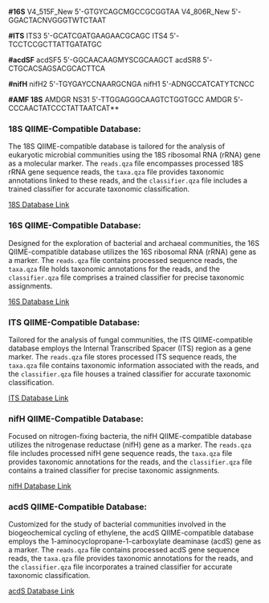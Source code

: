**#16S**
V4_515F_New	5'-GTGYCAGCMGCCGCGGTAA
V4_806R_New	5'-GGACTACNVGGGTWTCTAAT

**#ITS**
ITS3	5'-GCATCGATGAAGAACGCAGC
ITS4	5'-TCCTCCGCTTATTGATATGC

**#acdSF**
acdSF5	5'-GGCAACAAGMYSCGCAAGCT
acdSR8	5'-CTGCACSAGSACGCACTTCA

**#nifH**
nifH2	5'-TGYGAYCCNAARGCNGA
nifH1	5'-ADNGCCATCATYTCNCC

**#AMF 18S**
AMDGR	NS31	5'-TTGGAGGGCAAGTCTGGTGCC
AMDGR	5'-CCCAACTATCCCTATTAATCAT**

### 18S QIIME-Compatible Database:
The 18S QIIME-compatible database is tailored for the analysis of eukaryotic microbial communities using the 18S ribosomal RNA (rRNA) gene as a molecular marker. The `reads.qza` file encompasses processed 18S rRNA gene sequence reads, the `taxa.qza` file provides taxonomic annotations linked to these reads, and the `classifier.qza` file includes a trained classifier for accurate taxonomic classification.

[18S Database Link](https://app.box.com/s/mkra9cc23pa6bcj0k7cq34picypfde2t)

### 16S QIIME-Compatible Database:
Designed for the exploration of bacterial and archaeal communities, the 16S QIIME-compatible database utilizes the 16S ribosomal RNA (rRNA) gene as a marker. The `reads.qza` file contains processed sequence reads, the `taxa.qza` file holds taxonomic annotations for the reads, and the `classifier.qza` file comprises a trained classifier for precise taxonomic assignments.

[16S Database Link](https://app.box.com/s/445pwsz06zvh9y7kpepp1phydu3e5heg)

### ITS QIIME-Compatible Database:
Tailored for the analysis of fungal communities, the ITS QIIME-compatible database employs the Internal Transcribed Spacer (ITS) region as a gene marker. The `reads.qza` file stores processed ITS sequence reads, the `taxa.qza` file contains taxonomic information associated with the reads, and the `classifier.qza` file houses a trained classifier for accurate taxonomic classification.

[ITS Database Link](https://app.box.com/s/xvrswqinynyx740cjw9h6vo87twtbutn)

### nifH QIIME-Compatible Database:
Focused on nitrogen-fixing bacteria, the nifH QIIME-compatible database utilizes the nitrogenase reductase (nifH) gene as a marker. The `reads.qza` file includes processed nifH gene sequence reads, the `taxa.qza` file provides taxonomic annotations for the reads, and the `classifier.qza` file contains a trained classifier for precise taxonomic assignments.

[nifH Database Link](https://app.box.com/s/vg2jgh6b9beo1zlf07z8ijhr6mx13k2m)

### acdS QIIME-Compatible Database:
Customized for the study of bacterial communities involved in the biogeochemical cycling of ethylene, the acdS QIIME-compatible database employs the 1-aminocyclopropane-1-carboxylate deaminase (acdS) gene as a marker. The `reads.qza` file contains processed acdS gene sequence reads, the `taxa.qza` file provides taxonomic annotations for the reads, and the `classifier.qza` file incorporates a trained classifier for accurate taxonomic classification.

[acdS Database Link](https://app.box.com/s/geb3bv6ocde8hsm231muqpdqxopucvom)


